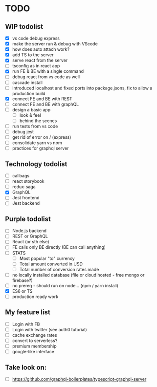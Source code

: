 # TODO

## WIP todolist

* [x] vs code debug express
* [x] make the server run & debug with VScode
* [x] how does auto attach work?
* [x] add TS to the server
* [x] serve react from the server
* [ ] tsconfig as in react app
* [x] run FE & BE with a single command
* [ ] debug react from vs code as well
* [ ] cascade install
* [ ] introduced localhost and fixed ports into package.jsons, fix to allow a production build
* [x] connect FE and BE with REST
* [ ] connect FE and BE with graphQL
* [ ] design a basic app
  * [ ] look & feel
  * [ ] behind the scenes
* [ ] run tests from vs code
* [ ] debug jest
* [ ] get rid of error on / (express)
* [ ] consolidate yarn vs npm
* [ ] practices for graphql server

## Technology todolist

* [ ] callbags
* [ ] react storybook
* [ ] redux-saga
* [x] GraphQL
* [ ] Jest frontend
* [ ] Jest backend

## Purple todolist

* [ ] Node.js backend
* [ ] REST or GraphQL
* [ ] React (or sth else)
* [ ] FE calls only BE directly (BE can call anything)
* [ ] STATS
  * [ ] Most popular "to" currency
  * [ ] Total amount converted in USD
  * [ ] Total number of conversion rates made
* [ ] no locally installed database (file or cloud hosted - free mongo or firebase?)
* [ ] no prereq - should run on node... (npm / yarn install)
* [x] ES6 or TS
* [ ] production ready work

## My feature list

* [ ] Login with FB
* [ ] Login with twitter (see auth0 tutorial)
* [ ] cache exchange rates
* [ ] convert to serverless?
* [ ] premium membership
* [ ] google-like interface

## Take look on:

* [ ] https://github.com/graphql-boilerplates/typescript-graphql-server